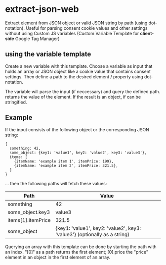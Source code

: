 # extract-json-web
Extract element from JSON object or valid JSON string by path (using dot-notation). Useful for parsing consent cookie values and other settings without using Custom JS variables (Custom Variable Template for **client-side** Google Tag Manager)

## using the variable template
Create a new variable with this template. Choose a variable as input that holds an array or JSON object like a cookie value that contains consent settings. Then define a path to the desired element / property using dot-notation.

The variable will parse the input (if neccessary) and query the defined path. returns the value of the element. If the result is an object, if can be stringified. 

## Example
If the input consists of the following object or the corresponding JSON string:

```
{
  something: 42,
  some_object: {key1: 'value1', key2: 'value2', key3: 'value3'},
  items: [
    {itemName: 'example item 1', itemPrice: 199},
    {itemName: 'example item 2', itemPrice: 321.5},
  ]
}
```
... then the following paths will fetch these values:

Path | Value
------------ | -------------
something | 42
some_object.key3 | value3
items[1].itemPrice | 321.5
some_object | {key1: 'value1', key2: 'value2', key3: 'value3'} (optionally as a string) 

Querying an array with this template can be done by starting the path with an index. "[0]" as a path returns the first element; [0].price the "price" element in an object in the first element of an array.
